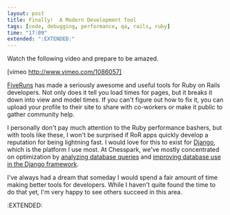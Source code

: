 ```yaml
---
layout: post
title: Finally!  A Modern Development Tool
tags: [code, debugging, performance, qa, rails, ruby]
time: "17:09"
extended: ":EXTENDED:"
---
```


Watch the following video and prepare to be amazed.  

[vimeo http://www.vimeo.com/1086057]

<a href="http://www.fiveruns.com/">FiveRuns</a> has made a seriously awesome and useful tools for Ruby on Rails developers.  Not only does it tell you load times for pages, but it breaks it down into view and model times.  If you can't figure out how to fix it, you can upload your profile to their site to share with co-workers or make it public to gather community help.

I personally don't pay much attention to the Ruby performance bashers, but with tools like these, I won't be surprised if RoR apps quickly develop a reputation for being lightning fast.  I would love for this to exist for <a href="http://www.djangoproject.com/">Django</a>, which is the platform I use most.  At Chesspark, we've mostly concentrated on optimization by <a href="https://metajack.im/2007/07/25/do-you-know-what-your-database-is-doing/">analyzing database queries</a> and <a href="https://metajack.im/2007/08/02/django-patches-for-efficient-database-access/">improving database use in the Django framework</a>.

I've always had a dream that someday I would spend a fair amount of time making better tools for developers.  While I haven't quite found the time to do that yet, I'm very happy to see others succeed in this area.

:EXTENDED:


